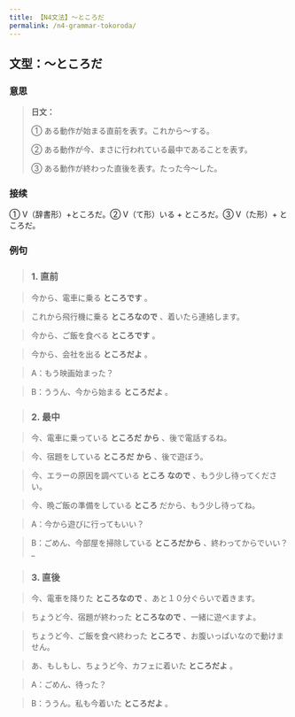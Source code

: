 ```yaml
---
title: 【N4文法】〜ところだ
permalink: /n4-grammar-tokoroda/
---
```


## 文型：〜ところだ

### 意思

> **日文：**
> 
> ① ある動作が始まる直前を表す。これから〜する。
> 
> ② ある動作が今、まさに行われている最中であることを表す。
> 
> ③ ある動作が終わった直後を表す。たった今〜した。


### 接续

① V（辞書形）+ところだ。② V（て形）いる + ところだ。③ V（た形）+ ところだ。

### 例句

> ### 1\. 直前

> 今から、電車に乗る **ところです** 。

> これから飛行機に乗る **ところなので** 、着いたら連絡します。

> 今から、ご飯を食べる **ところです** 。

> 今から、会社を出る **ところだよ** 。

> A：もう映画始まった？

> B：ううん、今から始まる **ところだよ** 。

> ### 2\. 最中

> 今、電車に乗っている **ところだ** **から** 、後で電話するね。

> 今、宿題をしている **ところだ** **から** 、後で遊ぼう。

> 今、エラーの原因を調べている **ところ** **なので** 、もう少し待ってください。

> 今、晩ご飯の準備をしている **ところ** だから、もう少し待ってね。

> A：今から遊びに行ってもいい？

> B：ごめん、今部屋を掃除している **ところだから** 、終わってからでいい？_

> ### 3\. 直後

> 今、電車を降りた **ところなので** 、あと１０分ぐらいで着きます。

> ちょうど今、宿題が終わった **ところなので** 、一緒に遊べますよ。

> ちょうど今、ご飯を食べ終わった **ところで** 、お腹いっぱいなので動けません。

> あ、もしもし、ちょうど今、カフェに着いた **ところだよ** 。

> A：ごめん、待った？

> B：ううん。私も今着いた **ところだよ** 。

